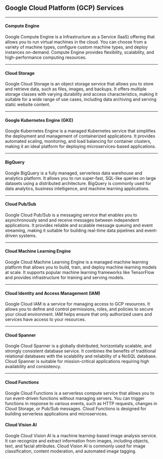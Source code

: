 ## Google Cloud Platform (GCP) Services

------------------------------------------------------------------------------------------------------------------------------------
#### **Compute Engine**

 Google Compute Engine is a Infrastructure as a Service (IaaS) offering that 
 allows you to run virtual machines in the cloud. You can choose from a variety of machine types, 
 configure custom machine types, and deploy instances on-demand. 
 Compute Engine provides flexibility, scalability, and high-performance computing resources.

---------

#### **Cloud Storage**

Google Cloud Storage is an object storage service that allows you to store 
and retrieve data, such as files, images, and backups. It offers multiple storage classes
with varying durability and access characteristics, making it suitable for a wide range of use cases, 
including data archiving and serving static website content.

---------

#### **Google Kubernetes Engine (GKE)**

Google Kubernetes Engine is a managed Kubernetes service that simplifies the 
deployment and management of containerized applications. It provides automated scaling, 
monitoring, and load balancing for container clusters, making it an ideal platform for 
deploying microservices-based applications.

---------

#### **BigQuery**

Google BigQuery is a fully managed, serverless data warehouse and analytics platform. 
It allows you to run super-fast, SQL-like queries on large datasets using a distributed architecture. 
BigQuery is commonly used for data analytics, business intelligence, and machine learning applications.

---------

#### **Cloud Pub/Sub**

Google Cloud Pub/Sub is a messaging service that enables you to asynchronously 
send and receive messages between independent applications. 
It provides reliable and scalable message queuing and event streaming, 
making it suitable for building real-time data pipelines and event-driven systems.

---------

#### **Cloud Machine Learning Engine**

Google Cloud Machine Learning Engine is a managed machine learning platform 
that allows you to build, train, and deploy machine learning models at scale. 
It supports popular machine learning frameworks like TensorFlow and provides 
infrastructure for training and serving models.


---------

#### **Cloud Identity and Access Management (IAM)**

Google Cloud IAM is a service for managing access to GCP resources. 
It allows you to define and control permissions, roles, and policies to 
secure your cloud environment. IAM helps ensure that only authorized users 
and services have access to your resources.


---------

#### **Cloud Spanner**

Google Cloud Spanner is a globally distributed, horizontally scalable, 
and strongly consistent database service. It combines the benefits of traditional 
relational databases with the scalability and reliability of a NoSQL database. 
Cloud Spanner is suitable for mission-critical applications requiring high availability and consistency.

---------

#### **Cloud Functions**

Google Cloud Functions is a serverless compute service that allows you to 
run event-driven functions without managing servers. You can trigger functions in 
response to various events, such as HTTP requests, changes in Cloud Storage, or Pub/Sub messages. 
Cloud Functions is designed for building serverless applications and microservices.




#### **Cloud Vision AI**

Google Cloud Vision AI is a machine learning-based image analysis service. 
It can recognize and extract information from images, including objects, text, and facial attributes. 
Cloud Vision AI is commonly used for image classification, content moderation, and automated image tagging.

